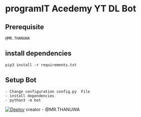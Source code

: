 # programIT Acedemy YT DL Bot
## Prerequisite
    @MR.THANUWA
  
    
## install dependencies
    pip3 install -r requirements.txt


## Setup Bot
    - Change configuration config.py  File
    - install dependencies
    - python3 -m bot
    

[![Deploy](https://www.herokucdn.com/deploy/button.svg)](https://heroku.com/deploy?template=https://github.com/ishumrt/programIT-Acedemy-YTbot)
creator - @MR.THANUWA 

